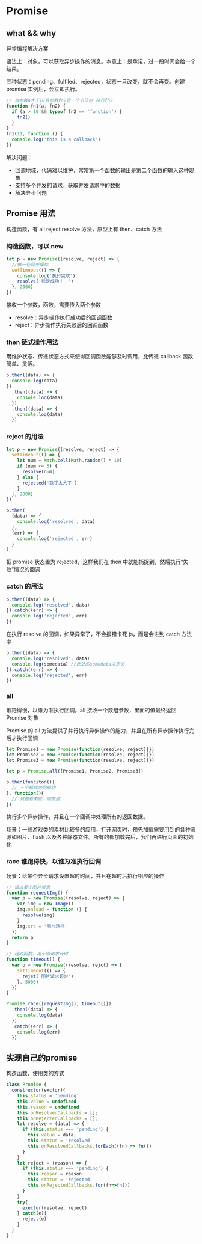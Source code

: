 # Promise

## what && why

异步编程解决方案

语法上：对象，可以获取异步操作的消息。本意上：是承诺，过一段时间会给一个结果。

三种状态：pending、fulfiled、rejected，状态一旦改变，就不会再变。创建 promise 实例后，会立即执行。

```javascript
// 当参数a大于10且参数fn2是一个方法时 执行fn2
function fn1(a, fn2) {
  if (a > 10 && typeof fn2 == 'function') {
    fn2()
  }
}
fn1(11, function () {
  console.log('this is a callback')
})
```

解决问题：

- 回调地域，代码难以维护，常常第一个函数的输出是第二个函数的输入这种现象
- 支持多个并发的请求，获取并发请求中的数据
- 解决异步问题

## Promise 用法

构造函数，有 all reject resolve 方法，原型上有 then、catch 方法

### 构造函数，可以 new

```javascript
let p = new Promise((resolve, reject) => {
  //做一些异步操作
  setTimeout(() => {
    console.log('执行完成')
    resolve('我是成功！！')
  }, 2000)
})
```

接收一个参数，函数，需要传入两个参数

- resolve：异步操作执行成功后的回调函数
- reject：异步操作执行失败后的回调函数

### then 链式操作用法

用维护状态、传递状态方式来使得回调函数能够及时调用，比传递 callback 函数简单、灵活。

```javascript
p.then((data) => {
  console.log(data)
})
  .then((data) => {
    console.log(data)
  })
  .then((data) => {
    console.log(data)
  })
```

### reject 的用法

```javascript
let p = new Promise((resolve, reject) => {
  setTimeout(() => {
    let num = Math.cell(Math.random() * 10)
    if (num <= 5) {
      resolve(num)
    } else {
      rejected('数字太大了')
    }
  }, 2000)
})

p.then(
  (data) => {
    console.log('resolved', data)
  },
  (err) => {
    console.log('rejected', err)
  }
)
```

把 promise 状态置为 rejected，这样我们在 then 中就能捕捉到，然后执行“失败”情况的回调

### catch 的用法

```javascript
p.then((data) => {
  console.log('resolved', data)
}).catch((err) => {
  console.log('rejected', err)
})
```

在执行 resolve 的回调，如果异常了，不会报错卡死 js，而是会进到 catch 方法中

```javascript
p.then((data) => {
  console.log('resolved', data)
  console.log(somedata) //此处的somedata未定义
}).catch((err) => {
  console.log('rejected', err)
})
```

### all

谁跑得慢，以谁为准执行回调。all 接收一个数组参数，里面的值最终返回 Promise 对象

Promise 的 all 方法提供了并行执行异步操作的能力，并且在所有异步操作执行完后才执行回调

```javascript
let Promise1 = new Promise(function(resolve, reject){})
let Promise2 = new Promise(function(resolve, reject){})
let Promise3 = new Promise(function(resolve, reject){})

let p = Promise.all([Promise1, Promise2, Promise3])

p.then(funciton(){
  // 三个都成功则成功
}, function(){
  // 只要有失败，则失败
})

```

执行多个异步操作，并且在一个回调中处理所有的返回数据。

场景：一些游戏类的素材比较多的应用，打开网页时，预先加载需要用到的各种资源如图片、flash 以及各种静态文件。所有的都加载完后，我们再进行页面的初始化

### race 谁跑得快，以谁为准执行回调

场景：给某个异步请求设置超时时间，并且在超时后执行相应的操作

```javascript
// 请求某个图片资源
function requestImg() {
  var p = new Promise((resolve, reject) => {
    var img = new Image()
    img.onload = function () {
      resolve(img)
    }
    img.src = '图片路径'
  })
  return p
}

// 延时函数，用于给请求计时
function timeout() {
  var p = new Promise((resolve, rejct) => {
    setTimeout(() => {
      rejet('图片请求超时')
    }, 5000)
  })
}

Promise.race([requestImg(), timeout()])
  .then((data) => {
    console.log(data)
  })
  .catch((err) => {
    console.log(err)
  })
```

## 实现自己的promise

构造函数，使用类的方式

```javascript
class Promise {
  constructor(exctor){
    this.status = 'pending'
    this.value = undefined
    this.reason = undefined
    this.onResolvedCallbacks = [];
    this.onRejectedCallbacks = [];
    let resolve = (data) => {
      if (this.status === 'pending') {
        this.value = data;
        this.status = 'resolved'
        this.onResolvedCallbacks.forEach((fn) => fn())
      }
    }
    let reject = (reason) => {
      if (this.status === 'pending') {
        this.reason = reason
        this.status = 'rejected'
        this.onRejectedCallbacks.for(fn=>fn())
      }
    }
    try{
      exectur(resolve, reject)     
    } catch(e){
      reject(e)
    }
  }
}
```
